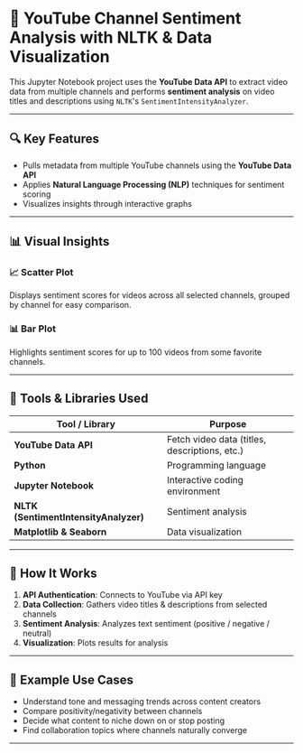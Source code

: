 # 🎥 YouTube Channel Sentiment Analysis with NLTK & Data Visualization

This Jupyter Notebook project uses the **YouTube Data API** to extract video data from multiple channels and performs **sentiment analysis** on video titles and descriptions using `NLTK`'s `SentimentIntensityAnalyzer`.

---

## 🔍 Key Features

- Pulls metadata from multiple YouTube channels using the **YouTube Data API**
- Applies **Natural Language Processing (NLP)** techniques for sentiment scoring
- Visualizes insights through interactive graphs

---

## 📊 Visual Insights

### 📈 Scatter Plot  
Displays sentiment scores for videos across all selected channels, grouped by channel for easy comparison.

### 📊 Bar Plot  
Highlights sentiment scores for up to 100 videos from some favorite channels.

---

## 🧰 Tools & Libraries Used

| Tool / Library                 | Purpose                                         |
|-------------------------------|-------------------------------------------------|
| **YouTube Data API**          | Fetch video data (titles, descriptions, etc.)  |
| **Python**                    | Programming language                           |
| **Jupyter Notebook**          | Interactive coding environment                 |
| **NLTK (SentimentIntensityAnalyzer)** | Sentiment analysis                    |
| **Matplotlib & Seaborn**      | Data visualization                             |

---

## 🚀 How It Works

1. **API Authentication**: Connects to YouTube via API key  
2. **Data Collection**: Gathers video titles & descriptions from selected channels  
3. **Sentiment Analysis**: Analyzes text sentiment (positive / negative / neutral)  
4. **Visualization**: Plots results for analysis

---

## 🧠 Example Use Cases

- Understand tone and messaging trends across content creators  
- Compare positivity/negativity between channels  
- Decide what content to niche down on or stop posting  
- Find collaboration topics where channels naturally converge

---
